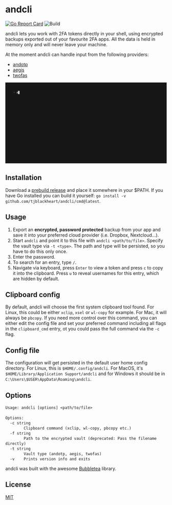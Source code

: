 # andcli

[![Go Report Card](https://goreportcard.com/badge/github.com/tjblackheart/andcli)](https://goreportcard.com/report/github.com/tjblackheart/andcli) ![Build](https://github.com/tjblackheart/andcli/actions/workflows/build.yaml/badge.svg)

andcli lets you work with 2FA tokens directly in your shell, using encrypted backups exported out of your favourite 2FA apps. All the data is held in memory only and will never leave your machine.

At the moment andcli can handle input from the following providers:

* [andotp](https://github.com/andOTP/andOTP)
* [aegis](https://getaegis.app)
* [twofas](https://2fas.com)

![Demo](doc/demo.gif "Demo")

## Installation

Download a [prebuild release](https://github.com/tjblackheart/andcli/releases) and place it somewhere in your $PATH. If you have Go installed you can build it yourself: `go install -v github.com/tjblackheart/andcli/cmd@latest`.

## Usage

1. Export an **encrypted, password protected** backup from your app and save it into your preferred cloud provider (i.e. Dropbox, Nextcloud...).
2. Start `andcli` and point it to this file with `andcli <path/to/file>`. Specify the vault type via `-t <type>`. The path and type will be persisted, so you have to do this only once.
3. Enter the password.
4. To search for an entry, type `/`.
5. Navigate via keyboard, press `Enter` to view a token and press `c` to copy it into the clipboard. Press `u` to reveal usernames for this entry, which are hidden by default.

## Clipboard config

By default, andcli will choose the first system clipboard tool found. For Linux, this could be either `xclip`, `xsel` or `wl-copy` for example. For Mac, it will always be `pbcopy`. If you need more control over this command, you can either edit the config file and set your preferred command including all flags in the `clipboard_cmd` entry, ot you could pass the full command via the `-c` flag.

## Config file

The configuration will get persisted in the default user home config directory. For Linux, this is `$HOME/.config/andcli`. For MacOS, it's `$HOME/Library/Application Support/andcli` and for Windows it should be in `C:\Users\$USER\AppData\Roaming\andcli`.

## Options

```text
Usage: andcli [options] <path/to/file>

Options:
  -c string
    	Clipboard command (xclip, wl-copy, pbcopy etc.)
  -f string
    	Path to the encrypted vault (deprecated: Pass the filename directly)
  -t string
    	Vault type (andotp, aegis, twofas)
  -v	Prints version info and exits
```

andcli was built with the awesome [Bubbletea](https://github.com/charmbracelet/bubbletea) library.

## License

[MIT](LICENSE.md)

